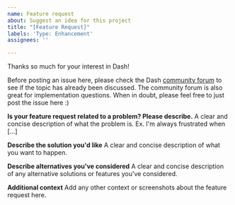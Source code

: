 ```yaml
---
name: Feature request
about: Suggest an idea for this project
title: "[Feature Request]"
labels: 'Type: Enhancement'
assignees: ''

---
```


Thanks so much for your interest in Dash!

Before posting an issue here, please check the Dash [community forum](https://community.plot.ly/c/dash) to see if the topic has already been discussed. The community forum is also great for implementation questions. When in doubt, please feel free to just post the issue here :)

**Is your feature request related to a problem? Please describe.**
A clear and concise description of what the problem is. Ex. I'm always frustrated when [...]

**Describe the solution you'd like**
A clear and concise description of what you want to happen.

**Describe alternatives you've considered**
A clear and concise description of any alternative solutions or features you've considered.

**Additional context**
Add any other context or screenshots about the feature request here.

